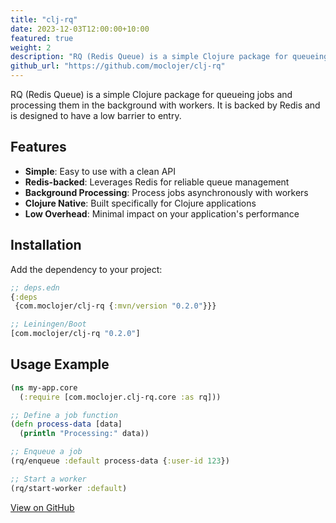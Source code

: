 ```yaml
---
title: "clj-rq"
date: 2023-12-03T12:00:00+10:00
featured: true
weight: 2
description: "RQ (Redis Queue) is a simple Clojure package for queueing jobs and processing them in the background with workers"
github_url: "https://github.com/moclojer/clj-rq"
---
```


RQ (Redis Queue) is a simple Clojure package for queueing jobs and processing them in the background with workers. It is backed by Redis and is designed to have a low barrier to entry.

## Features

- **Simple**: Easy to use with a clean API
- **Redis-backed**: Leverages Redis for reliable queue management
- **Background Processing**: Process jobs asynchronously with workers
- **Clojure Native**: Built specifically for Clojure applications
- **Low Overhead**: Minimal impact on your application's performance

## Installation

Add the dependency to your project:

```clojure
;; deps.edn
{:deps
 {com.moclojer/clj-rq {:mvn/version "0.2.0"}}}

;; Leiningen/Boot
[com.moclojer/clj-rq "0.2.0"]
```

## Usage Example

```clojure
(ns my-app.core
  (:require [com.moclojer.clj-rq.core :as rq]))

;; Define a job function
(defn process-data [data]
  (println "Processing:" data))

;; Enqueue a job
(rq/enqueue :default process-data {:user-id 123})

;; Start a worker
(rq/start-worker :default)
```

[View on GitHub](https://github.com/moclojer/clj-rq)
